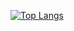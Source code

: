 

<!--
**expresso-patronum/expresso-patronum** is a ✨ _special_ ✨ repository because its `README.md` (this file) appears on your GitHub profile.

Here are some ideas to get you started:

- 🔭 I’m currently working on ...
- 🌱 I’m currently learning ...
- 👯 I’m looking to collaborate on ...
- 🤔 I’m looking for help with ...
- 💬 Ask me about ...
- 📫 How to reach me: ...
- 😄 Pronouns: ...
- ⚡ Fun fact: ...

-->

[![Top Langs](https://github-readme-stats.vercel.app/api/top-langs/?username=expresso-patronum&layout=compact&theme=dracula&count_private=true)](https://github.com/expresso-patronum/github-readme-stats)

